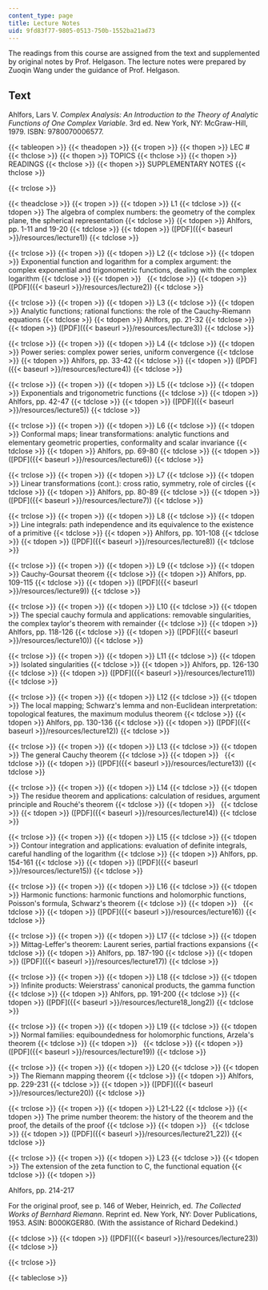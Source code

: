 ```yaml
---
content_type: page
title: Lecture Notes
uid: 9fd83f77-9805-0513-750b-1552ba21ad73
---
```


The readings from this course are assigned from the text and supplemented by original notes by Prof. Helgason. The lecture notes were prepared by Zuoqin Wang under the guidance of Prof. Helgason.

Text
----

Ahlfors, Lars V. _Complex Analysis: An Introduction to the Theory of Analytic Functions of One Complex Variable_. 3rd ed. New York, NY: McGraw-Hill, 1979. ISBN: 9780070006577.

{{< tableopen >}}
{{< theadopen >}}
{{< tropen >}}
{{< thopen >}}
LEC #
{{< thclose >}}
{{< thopen >}}
TOPICS
{{< thclose >}}
{{< thopen >}}
READINGS
{{< thclose >}}
{{< thopen >}}
SUPPLEMENTARY NOTES
{{< thclose >}}

{{< trclose >}}

{{< theadclose >}}
{{< tropen >}}
{{< tdopen >}}
L1
{{< tdclose >}}
{{< tdopen >}}
The algebra of complex numbers: the geometry of the complex plane, the spherical representation
{{< tdclose >}}
{{< tdopen >}}
Ahlfors, pp. 1-11 and 19-20
{{< tdclose >}}
{{< tdopen >}}
([PDF]({{< baseurl >}}/resources/lecture1))
{{< tdclose >}}

{{< trclose >}}
{{< tropen >}}
{{< tdopen >}}
L2
{{< tdclose >}}
{{< tdopen >}}
Exponential function and logarithm for a complex argument: the complex exponential and trigonometric functions, dealing with the complex logarithm
{{< tdclose >}}
{{< tdopen >}}
 
{{< tdclose >}}
{{< tdopen >}}
([PDF]({{< baseurl >}}/resources/lecture2))
{{< tdclose >}}

{{< trclose >}}
{{< tropen >}}
{{< tdopen >}}
L3
{{< tdclose >}}
{{< tdopen >}}
Analytic functions; rational functions: the role of the Cauchy-Riemann equations
{{< tdclose >}}
{{< tdopen >}}
Ahlfors, pp. 21-32
{{< tdclose >}}
{{< tdopen >}}
([PDF]({{< baseurl >}}/resources/lecture3))
{{< tdclose >}}

{{< trclose >}}
{{< tropen >}}
{{< tdopen >}}
L4
{{< tdclose >}}
{{< tdopen >}}
Power series: complex power series, uniform convergence
{{< tdclose >}}
{{< tdopen >}}
Ahlfors, pp. 33-42
{{< tdclose >}}
{{< tdopen >}}
([PDF]({{< baseurl >}}/resources/lecture4))
{{< tdclose >}}

{{< trclose >}}
{{< tropen >}}
{{< tdopen >}}
L5
{{< tdclose >}}
{{< tdopen >}}
Exponentials and trigonometric functions
{{< tdclose >}}
{{< tdopen >}}
Ahlfors, pp. 42-47
{{< tdclose >}}
{{< tdopen >}}
([PDF]({{< baseurl >}}/resources/lecture5))
{{< tdclose >}}

{{< trclose >}}
{{< tropen >}}
{{< tdopen >}}
L6
{{< tdclose >}}
{{< tdopen >}}
Conformal maps; linear transformations: analytic functions and elementary geometric properties, conformality and scalar invariance
{{< tdclose >}}
{{< tdopen >}}
Ahlfors, pp. 69-80
{{< tdclose >}}
{{< tdopen >}}
([PDF]({{< baseurl >}}/resources/lecture6))
{{< tdclose >}}

{{< trclose >}}
{{< tropen >}}
{{< tdopen >}}
L7
{{< tdclose >}}
{{< tdopen >}}
Linear transformations (cont.): cross ratio, symmetry, role of circles
{{< tdclose >}}
{{< tdopen >}}
Ahlfors, pp. 80-89
{{< tdclose >}}
{{< tdopen >}}
([PDF]({{< baseurl >}}/resources/lecture7))
{{< tdclose >}}

{{< trclose >}}
{{< tropen >}}
{{< tdopen >}}
L8
{{< tdclose >}}
{{< tdopen >}}
Line integrals: path independence and its equivalence to the existence of a primitive
{{< tdclose >}}
{{< tdopen >}}
Ahlfors, pp. 101-108
{{< tdclose >}}
{{< tdopen >}}
([PDF]({{< baseurl >}}/resources/lecture8))
{{< tdclose >}}

{{< trclose >}}
{{< tropen >}}
{{< tdopen >}}
L9
{{< tdclose >}}
{{< tdopen >}}
Cauchy-Goursat theorem
{{< tdclose >}}
{{< tdopen >}}
Ahlfors, pp. 109-115
{{< tdclose >}}
{{< tdopen >}}
([PDF]({{< baseurl >}}/resources/lecture9))
{{< tdclose >}}

{{< trclose >}}
{{< tropen >}}
{{< tdopen >}}
L10
{{< tdclose >}}
{{< tdopen >}}
The special cauchy formula and applications: removable singularities, the complex taylor's theorem with remainder
{{< tdclose >}}
{{< tdopen >}}
Ahlfors, pp. 118-126
{{< tdclose >}}
{{< tdopen >}}
([PDF]({{< baseurl >}}/resources/lecture10))
{{< tdclose >}}

{{< trclose >}}
{{< tropen >}}
{{< tdopen >}}
L11
{{< tdclose >}}
{{< tdopen >}}
Isolated singularities
{{< tdclose >}}
{{< tdopen >}}
Ahlfors, pp. 126-130
{{< tdclose >}}
{{< tdopen >}}
([PDF]({{< baseurl >}}/resources/lecture11))
{{< tdclose >}}

{{< trclose >}}
{{< tropen >}}
{{< tdopen >}}
L12
{{< tdclose >}}
{{< tdopen >}}
The local mapping; Schwarz's lemma and non-Euclidean interpretation: topological features, the maximum modulus theorem
{{< tdclose >}}
{{< tdopen >}}
Ahlfors, pp. 130-136
{{< tdclose >}}
{{< tdopen >}}
([PDF]({{< baseurl >}}/resources/lecture12))
{{< tdclose >}}

{{< trclose >}}
{{< tropen >}}
{{< tdopen >}}
L13
{{< tdclose >}}
{{< tdopen >}}
The general Cauchy theorem
{{< tdclose >}}
{{< tdopen >}}
 
{{< tdclose >}}
{{< tdopen >}}
([PDF]({{< baseurl >}}/resources/lecture13))
{{< tdclose >}}

{{< trclose >}}
{{< tropen >}}
{{< tdopen >}}
L14
{{< tdclose >}}
{{< tdopen >}}
The residue theorem and applications: calculation of residues, argument principle and Rouché's theorem
{{< tdclose >}}
{{< tdopen >}}
 
{{< tdclose >}}
{{< tdopen >}}
([PDF]({{< baseurl >}}/resources/lecture14))
{{< tdclose >}}

{{< trclose >}}
{{< tropen >}}
{{< tdopen >}}
L15
{{< tdclose >}}
{{< tdopen >}}
Contour integration and applications: evaluation of definite integrals, careful handling of the logarithm
{{< tdclose >}}
{{< tdopen >}}
Ahlfors, pp. 154-161
{{< tdclose >}}
{{< tdopen >}}
([PDF]({{< baseurl >}}/resources/lecture15))
{{< tdclose >}}

{{< trclose >}}
{{< tropen >}}
{{< tdopen >}}
L16
{{< tdclose >}}
{{< tdopen >}}
Harmonic functions: harmonic functions and holomorphic functions, Poisson's formula, Schwarz's theorem
{{< tdclose >}}
{{< tdopen >}}
 
{{< tdclose >}}
{{< tdopen >}}
([PDF]({{< baseurl >}}/resources/lecture16))
{{< tdclose >}}

{{< trclose >}}
{{< tropen >}}
{{< tdopen >}}
L17
{{< tdclose >}}
{{< tdopen >}}
Mittag-Leffer's theorem: Laurent series, partial fractions expansions
{{< tdclose >}}
{{< tdopen >}}
Ahlfors, pp. 187-190
{{< tdclose >}}
{{< tdopen >}}
([PDF]({{< baseurl >}}/resources/lecture17))
{{< tdclose >}}

{{< trclose >}}
{{< tropen >}}
{{< tdopen >}}
L18
{{< tdclose >}}
{{< tdopen >}}
Infinite products: Weierstrass' canonical products, the gamma function
{{< tdclose >}}
{{< tdopen >}}
Ahlfors, pp. 191-200
{{< tdclose >}}
{{< tdopen >}}
([PDF]({{< baseurl >}}/resources/lecture18_long2))
{{< tdclose >}}

{{< trclose >}}
{{< tropen >}}
{{< tdopen >}}
L19
{{< tdclose >}}
{{< tdopen >}}
Normal families: equiboundedness for holomorphic functions, Arzela's theorem
{{< tdclose >}}
{{< tdopen >}}
 
{{< tdclose >}}
{{< tdopen >}}
([PDF]({{< baseurl >}}/resources/lecture19))
{{< tdclose >}}

{{< trclose >}}
{{< tropen >}}
{{< tdopen >}}
L20
{{< tdclose >}}
{{< tdopen >}}
The Riemann mapping theorem
{{< tdclose >}}
{{< tdopen >}}
Ahlfors, pp. 229-231
{{< tdclose >}}
{{< tdopen >}}
([PDF]({{< baseurl >}}/resources/lecture20))
{{< tdclose >}}

{{< trclose >}}
{{< tropen >}}
{{< tdopen >}}
L21-L22
{{< tdclose >}}
{{< tdopen >}}
The prime number theorem: the history of the theorem and the proof, the details of the proof
{{< tdclose >}}
{{< tdopen >}}
 
{{< tdclose >}}
{{< tdopen >}}
([PDF]({{< baseurl >}}/resources/lecture21_22))
{{< tdclose >}}

{{< trclose >}}
{{< tropen >}}
{{< tdopen >}}
L23
{{< tdclose >}}
{{< tdopen >}}
The extension of the zeta function to C, the functional equation
{{< tdclose >}}
{{< tdopen >}}


Ahlfors, pp. 214-217

For the original proof, see p. 146 of Weber, Heinrich, ed. _The Collected Works of Bernhard Riemann_. Reprint ed. New York, NY: Dover Publications, 1953. ASIN: B000KGER80. (With the assistance of Richard Dedekind.)


{{< tdclose >}}
{{< tdopen >}}
([PDF]({{< baseurl >}}/resources/lecture23))
{{< tdclose >}}

{{< trclose >}}

{{< tableclose >}}